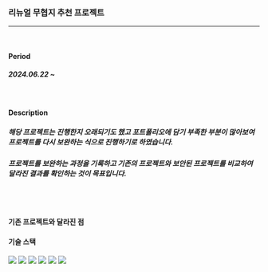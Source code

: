 ### 리뉴얼 무협지 추천 프로젝트 


<hr />

<br />


#### Period


##### 2024.06.22 ~ 



<br />


#### Description


##### 해당 프로젝트는 진행한지 오래되기도 했고 포트폴리오에 담기 부족한 부분이 많아보여 프로젝트를 다시 보완하는 식으로 진행하기로 하였습니다.
##### 프로젝트를 보완하는 과정을 기록하고 기존의 프로젝트와 보안된 프로젝트를 비교하여 달라진 결과를 확인하는 것이 목표입니다.



<br />
<br />


#### 기존 프로젝트와 달라진 점


#### 기술 스택

<img src="https://img.shields.io/badge/React-BBBA33?style=flat-square&logo=React&logoColor=white"/> <img src="https://img.shields.io/badge/Redux-RGBA27?style=flat-square&logo=Redux&logoColor=white"/> <img src="https://img.shields.io/badge/HTML5-BBBA27?style=flat-square&logo=html5&logoColor=white"/> <img src="https://img.shields.io/badge/CSS3-TTAA28?style=flat-square&logo=CSS3&logoColor=white"/> <img src="https://img.shields.io/badge/Styled Components-AA4785?style=flat-square&logo=styled-components&logoColor=white"/> <img src="https://img.shields.io/badge/React Testing library-20C997?style=flat-square&logo=React&logoColor=white"/>










